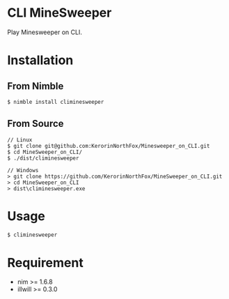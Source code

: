 # CLI MineSweeper
Play Minesweeper on CLI.

# Installation
## From Nimble
```bash
$ nimble install climinesweeper
```
## From Source
```
// Linux
$ git clone git@github.com:KerorinNorthFox/Minesweeper_on_CLI.git
$ cd MineSweeper_on_CLI/
$ ./dist/climinesweeper

// Windows
> git clone https://github.com/KerorinNorthFox/MineSweeper_on_CLI.git
> cd MineSweeper_on_CLI
> dist\climinesweeper.exe
```

# Usage
```bash
$ climinesweeper
```

# Requirement
- nim >= 1.6.8
- illwill >= 0.3.0


